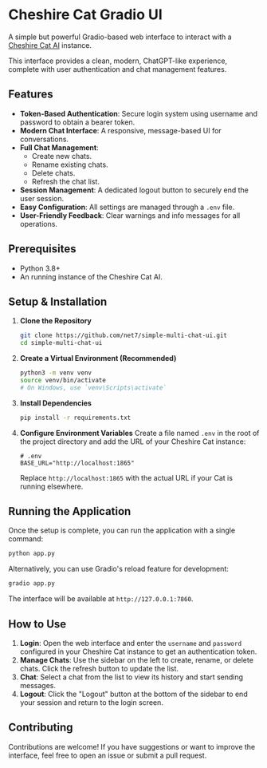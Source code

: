 # Cheshire Cat Gradio UI

A simple but powerful Gradio-based web interface to interact with a [Cheshire Cat AI](https://github.com/cheshire-cat-ai/core) instance.

This interface provides a clean, modern, ChatGPT-like experience, complete with user authentication and chat management features.

## Features

- **Token-Based Authentication**: Secure login system using username and password to obtain a bearer token.
- **Modern Chat Interface**: A responsive, message-based UI for conversations.
- **Full Chat Management**:
    - Create new chats.
    - Rename existing chats.
    - Delete chats.
    - Refresh the chat list.
- **Session Management**: A dedicated logout button to securely end the user session.
- **Easy Configuration**: All settings are managed through a `.env` file.
- **User-Friendly Feedback**: Clear warnings and info messages for all operations.

## Prerequisites

- Python 3.8+
- An running instance of the Cheshire Cat AI.

## Setup & Installation

1.  **Clone the Repository**
    ```bash
    git clone https://github.com/net7/simple-multi-chat-ui.git
    cd simple-multi-chat-ui
    ```

2.  **Create a Virtual Environment (Recommended)**
    ```bash
    python3 -m venv venv
    source venv/bin/activate
    # On Windows, use `venv\Scripts\activate`
    ```

3.  **Install Dependencies**
    ```bash
    pip install -r requirements.txt
    ```

4.  **Configure Environment Variables**
    Create a file named `.env` in the root of the project directory and add the URL of your Cheshire Cat instance:

    ```env
    # .env
    BASE_URL="http://localhost:1865"
    ```
    Replace `http://localhost:1865` with the actual URL if your Cat is running elsewhere.

## Running the Application

Once the setup is complete, you can run the application with a single command:

```bash
python app.py
```

Alternatively, you can use Gradio's reload feature for development:

```bash
gradio app.py
```

The interface will be available at `http://127.0.0.1:7860`.

## How to Use

1.  **Login**: Open the web interface and enter the `username` and `password` configured in your Cheshire Cat instance to get an authentication token.
2.  **Manage Chats**: Use the sidebar on the left to create, rename, or delete chats. Click the refresh button to update the list.
3.  **Chat**: Select a chat from the list to view its history and start sending messages.
4.  **Logout**: Click the "Logout" button at the bottom of the sidebar to end your session and return to the login screen.

## Contributing

Contributions are welcome! If you have suggestions or want to improve the interface, feel free to open an issue or submit a pull request. 